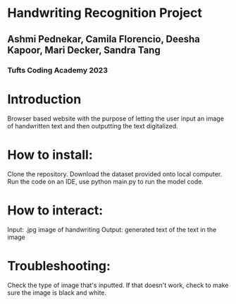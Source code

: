 # Handwriting Recognition Project 
## Ashmi Pednekar, Camila Florencio, Deesha Kapoor, Mari Decker, Sandra Tang 
### Tufts Coding Academy 2023 
# Introduction 
Browser based website with the purpose of letting the user input an image of handwritten text and then outputting the text digitalized. 
# How to install: 
Clone the repository. Download the dataset provided onto local computer. Run the code on an IDE, use python main.py to run the model code. 
# How to interact: 
Input: .jpg image of handwriting 
Output: generated text of the text in the image
# Troubleshooting: 
Check the type of image that's inputted. If that doesn't work, check to make sure the image is black and white. 

